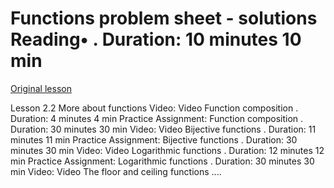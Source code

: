 # Functions problem sheet - solutions Reading• . Duration: 10 minutes 10 min

[Original lesson](https://www.coursera.org/learn/uol-discrete-mathematics/supplement/94NiN/functions-problem-sheet-solutions)

Lesson 2.2 More about functions Video: Video Function composition . Duration: 4 minutes 4 min Practice Assignment: Function composition . Duration: 30 minutes 30 min Video: Video Bijective functions . Duration: 11 minutes 11 min Practice Assignment: Bijective functions . Duration: 30 minutes 30 min Video: Video Logarithmic functions . Duration: 12 minutes 12 min Practice Assignment: Logarithmic functions . Duration: 30 minutes 30 min Video: Video The floor and ceiling functions ....

